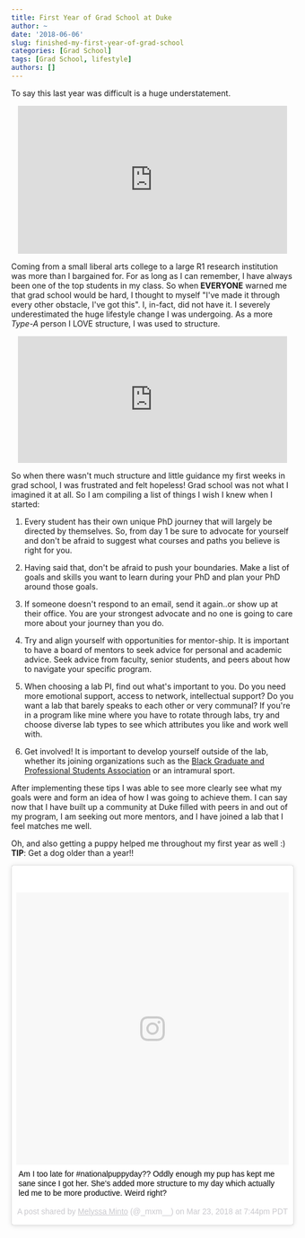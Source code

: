 ```yaml
---
title: First Year of Grad School at Duke
author: ~
date: '2018-06-06'
slug: finished-my-first-year-of-grad-school
categories: [Grad School]
tags: [Grad School, lifestyle]
authors: []
---
```


To say this last year was difficult is a huge understatement.

<http>
<center>
<iframe src="https://giphy.com/embed/3o72EZJ5FMhLFFiUco" width="480" height="264" frameBorder="0" class="giphy-embed" allowFullScreen></iframe>
</center>
</http>

Coming from a small liberal arts college to a large R1 research institution was more than I bargained for. For as long as I can remember, I have always been one of the top students in my class. So when **EVERYONE** warned me that grad school would be hard, I thought to myself "I've made it through every other obstacle, I've got this". I, in-fact, did not have it. I severely underestimated the huge lifestyle change I was undergoing. As a more _Type-A_ person I LOVE structure, I was used to structure. 

<http>
<center>
<iframe src="https://giphy.com/embed/xUA7aRXlIhb4UPJyda" width="480" height="226" frameBorder="0" class="giphy-embed" allowFullScreen></iframe>
</center>
</http>

So when there wasn't much structure and little guidance my first weeks in grad school, I was frustrated and felt hopeless! Grad school was not what I imagined it at all. So I am compiling a list of things I wish I knew when I started:

1. Every student has their own unique PhD journey that will largely be directed by themselves. So, from day 1 be sure to advocate for yourself and don't be afraid to suggest what courses and paths you believe is right for you. 

2. Having said that, don't be afraid to push your boundaries. Make a list of goals and skills you want to learn during your PhD and plan your PhD around those goals. 

3. If someone doesn't respond to an email, send it again..or show up at their office. You are your strongest advocate and no one is going to care more about your journey than you do. 

4. Try and align yourself with opportunities for mentor-ship. It is important to have a board of mentors to seek advice for personal and academic advice. Seek advice from faculty, senior students, and peers about how to navigate your specific program. 

5. When choosing a lab PI, find out what's important to you. Do you need more emotional support, access to network, intellectual support? Do you want a lab that barely speaks to each other or very communal? If you're in a program like mine where you have to rotate through labs, try and choose diverse lab types to see which attributes you like and work well with. 

6. Get involved! It is important to develop yourself outside of the lab, whether its joining organizations such as the [Black Graduate and Professional Students Association](https://dukegroups.com/organization/BGPSA) or an intramural sport. 

After implementing these tips I was able to see more clearly see what my goals were and form an idea of how I was going to achieve them. I can say now that I have built up a community at Duke filled with peers in and out of my program, I am seeking out more mentors, and I have joined a lab that I feel matches me well. 

Oh, and also getting a puppy helped me throughout my first year as well :)
**TIP**: Get a dog older than a year!!

<blockquote class="instagram-media" data-instgrm-captioned data-instgrm-permalink="https://www.instagram.com/p/BgsIzJ9A-yD/" data-instgrm-version="8" style=" background:#FFF; border:0; border-radius:3px; box-shadow:0 0 1px 0 rgba(0,0,0,0.5),0 1px 10px 0 rgba(0,0,0,0.15); margin: 1px; max-width:658px; padding:0; width:99.375%; width:-webkit-calc(100% - 2px); width:calc(100% - 2px);"><div style="padding:8px;"> <div style=" background:#F8F8F8; line-height:0; margin-top:40px; padding:50% 0; text-align:center; width:100%;"> <div style=" background:url(data:image/png;base64,iVBORw0KGgoAAAANSUhEUgAAACwAAAAsCAMAAAApWqozAAAABGdBTUEAALGPC/xhBQAAAAFzUkdCAK7OHOkAAAAMUExURczMzPf399fX1+bm5mzY9AMAAADiSURBVDjLvZXbEsMgCES5/P8/t9FuRVCRmU73JWlzosgSIIZURCjo/ad+EQJJB4Hv8BFt+IDpQoCx1wjOSBFhh2XssxEIYn3ulI/6MNReE07UIWJEv8UEOWDS88LY97kqyTliJKKtuYBbruAyVh5wOHiXmpi5we58Ek028czwyuQdLKPG1Bkb4NnM+VeAnfHqn1k4+GPT6uGQcvu2h2OVuIf/gWUFyy8OWEpdyZSa3aVCqpVoVvzZZ2VTnn2wU8qzVjDDetO90GSy9mVLqtgYSy231MxrY6I2gGqjrTY0L8fxCxfCBbhWrsYYAAAAAElFTkSuQmCC); display:block; height:44px; margin:0 auto -44px; position:relative; top:-22px; width:44px;"></div></div> <p style=" margin:8px 0 0 0; padding:0 4px;"> <a href="https://www.instagram.com/p/BgsIzJ9A-yD/" style=" color:#000; font-family:Arial,sans-serif; font-size:14px; font-style:normal; font-weight:normal; line-height:17px; text-decoration:none; word-wrap:break-word;" target="_blank">Am I too late for #nationalpuppyday?? Oddly enough my pup has kept me sane since I got her. She’s added more structure to my day which actually led me to be more productive. Weird right?</a></p> <p style=" color:#c9c8cd; font-family:Arial,sans-serif; font-size:14px; line-height:17px; margin-bottom:0; margin-top:8px; overflow:hidden; padding:8px 0 7px; text-align:center; text-overflow:ellipsis; white-space:nowrap;">A post shared by <a href="https://www.instagram.com/_mxm__/" style=" color:#c9c8cd; font-family:Arial,sans-serif; font-size:14px; font-style:normal; font-weight:normal; line-height:17px;" target="_blank"> Melyssa Minto</a> (@_mxm__) on <time style=" font-family:Arial,sans-serif; font-size:14px; line-height:17px;" datetime="2018-03-24T02:44:20+00:00">Mar 23, 2018 at 7:44pm PDT</time></p></div></blockquote> <script async defer src="//www.instagram.com/embed.js"></script>

     

